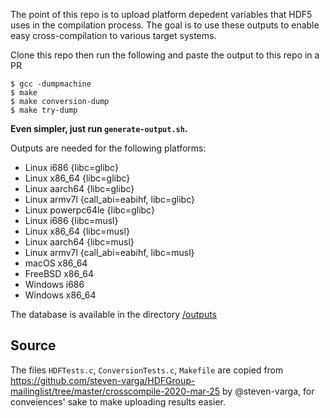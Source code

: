 The point of this repo is to upload platform depedent variables that HDF5 uses in the compilation process. The goal is to use these outputs to enable easy cross-compilation to various target systems.

Clone this repo then run the following and paste the output to this repo in a PR
```
$ gcc -dumpmachine
$ make
$ make conversion-dump
$ make try-dump
```
**Even simpler, just run `generate-output.sh`.**

Outputs are needed for the following platforms:
- Linux i686 {libc=glibc}
- Linux x86_64 {libc=glibc}
- Linux aarch64 {libc=glibc}
- Linux armv7l {call_abi=eabihf, libc=glibc}
- Linux powerpc64le {libc=glibc}
- Linux i686 {libc=musl}
- Linux x86_64 {libc=musl}
- Linux aarch64 {libc=musl}
- Linux armv7l {call_abi=eabihf, libc=musl}
- macOS x86_64
- FreeBSD x86_64
- Windows i686
- Windows x86_64

The database is available in the directory [/outputs](/outputs)


## Source
The files `HDFTests.c`, `ConversionTests.c`, `Makefile` are copied from https://github.com/steven-varga/HDFGroup-mailinglist/tree/master/crosscompile-2020-mar-25 by @steven-varga, for conveiences' sake to make uploading results easier.  

 
